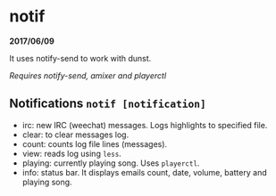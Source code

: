 # notif

**2017/06/09**

It uses notify-send to work with dunst.

*Requires notify-send, amixer and playerctl*

## Notifications `notif [notification]`
- irc: new IRC (weechat) messages. Logs highlights to specified file.
- clear: to clear messages log.
- count: counts log file lines (messages).
- view: reads log using `less`.
- playing: currently playing song. Uses `playerctl`.
- info: status bar. It displays emails count, date, volume, battery and playing song.
